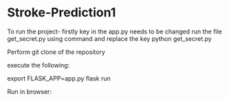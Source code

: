 # Stroke-Prediction1

To run the project- firstly key in the app.py needs to be changed
run the file get_secret.py using command and replace the key
python get_secret.py

Perform git clone of the repository 

execute the following:

export FLASK_APP=app.py 
flask run

Run in browser: 
